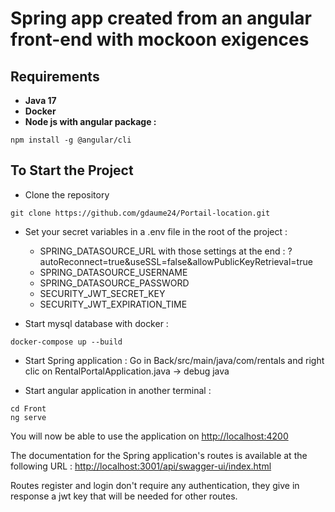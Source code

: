 # Spring app created from an angular front-end with mockoon exigences
## Requirements
- **Java 17**
- **Docker**
- **Node js with angular package :**
```console
npm install -g @angular/cli
```

## To Start the Project

- Clone the repository <br />
```console
git clone https://github.com/gdaume24/Portail-location.git
```

- Set your secret variables in a .env file in the root of the project :
  - SPRING_DATASOURCE_URL with those settings at the end : ?autoReconnect=true&useSSL=false&allowPublicKeyRetrieval=true
  - SPRING_DATASOURCE_USERNAME
  - SPRING_DATASOURCE_PASSWORD
  - SECURITY_JWT_SECRET_KEY
  - SECURITY_JWT_EXPIRATION_TIME

- Start mysql database with docker :
```console
docker-compose up --build
```

- Start Spring application : 
Go in Back/src/main/java/com/rentals and right clic on RentalPortalApplication.java -> debug java 

- Start angular application in another terminal :
```console
cd Front
ng serve
```

You will now be able to use the application on [http://localhost:4200](http://localhost:4200/)

The documentation for the Spring application's routes is available at the following URL : [http://localhost:3001/api/swagger-ui/index.html](http://localhost:3001/api/swagger-ui/index.html)

Routes register and login don't require any authentication, they give in response a jwt key that will be needed for other routes. 


